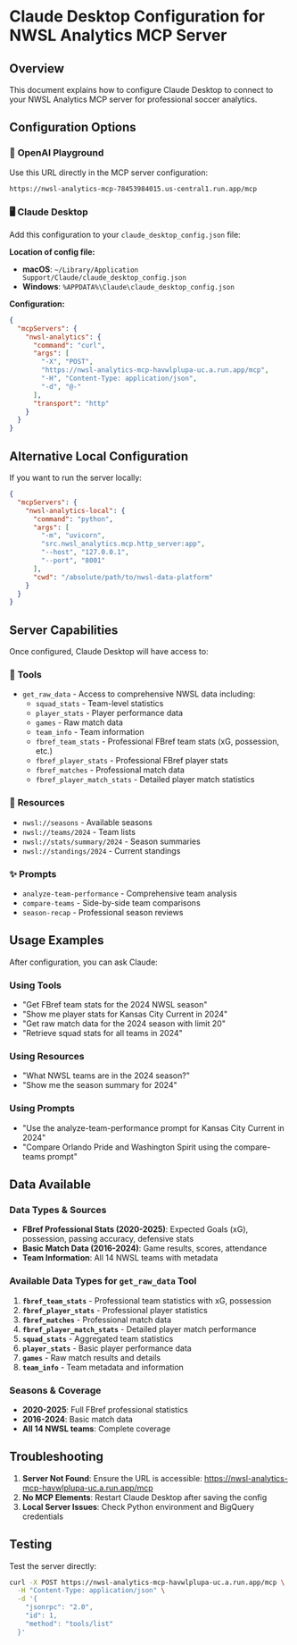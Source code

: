 # Claude Desktop Configuration for NWSL Analytics MCP Server

## Overview

This document explains how to configure Claude Desktop to connect to your NWSL Analytics MCP server for professional soccer analytics.

## Configuration Options

### 🤖 **OpenAI Playground**
Use this URL directly in the MCP server configuration:
```
https://nwsl-analytics-mcp-78453984015.us-central1.run.app/mcp
```

### 🖥️ **Claude Desktop**
Add this configuration to your `claude_desktop_config.json` file:

**Location of config file:**
- **macOS**: `~/Library/Application Support/Claude/claude_desktop_config.json`
- **Windows**: `%APPDATA%\Claude\claude_desktop_config.json`

**Configuration:**

```json
{
  "mcpServers": {
    "nwsl-analytics": {
      "command": "curl",
      "args": [
        "-X", "POST",
        "https://nwsl-analytics-mcp-havwlplupa-uc.a.run.app/mcp",
        "-H", "Content-Type: application/json",
        "-d", "@-"
      ],
      "transport": "http"
    }
  }
}
```

## Alternative Local Configuration

If you want to run the server locally:

```json
{
  "mcpServers": {
    "nwsl-analytics-local": {
      "command": "python",
      "args": [
        "-m", "uvicorn",
        "src.nwsl_analytics.mcp.http_server:app",
        "--host", "127.0.0.1",
        "--port", "8001"
      ],
      "cwd": "/absolute/path/to/nwsl-data-platform"
    }
  }
}
```

## Server Capabilities

Once configured, Claude Desktop will have access to:

### 🔧 **Tools**
- `get_raw_data` - Access to comprehensive NWSL data including:
  - `squad_stats` - Team-level statistics
  - `player_stats` - Player performance data
  - `games` - Raw match data
  - `team_info` - Team information
  - `fbref_team_stats` - Professional FBref team stats (xG, possession, etc.)
  - `fbref_player_stats` - Professional FBref player stats
  - `fbref_matches` - Professional match data
  - `fbref_player_match_stats` - Detailed player match statistics

### 📄 **Resources**
- `nwsl://seasons` - Available seasons
- `nwsl://teams/2024` - Team lists
- `nwsl://stats/summary/2024` - Season summaries
- `nwsl://standings/2024` - Current standings

### ✨ **Prompts**
- `analyze-team-performance` - Comprehensive team analysis
- `compare-teams` - Side-by-side team comparisons
- `season-recap` - Professional season reviews

## Usage Examples

After configuration, you can ask Claude:

### Using Tools
- "Get FBref team stats for the 2024 NWSL season"
- "Show me player stats for Kansas City Current in 2024"
- "Get raw match data for the 2024 season with limit 20"
- "Retrieve squad stats for all teams in 2024"

### Using Resources
- "What NWSL teams are in the 2024 season?"
- "Show me the season summary for 2024"

### Using Prompts
- "Use the analyze-team-performance prompt for Kansas City Current in 2024"
- "Compare Orlando Pride and Washington Spirit using the compare-teams prompt"

## Data Available

### **Data Types & Sources**
- **FBref Professional Stats (2020-2025)**: Expected Goals (xG), possession, passing accuracy, defensive stats
- **Basic Match Data (2016-2024)**: Game results, scores, attendance
- **Team Information**: All 14 NWSL teams with metadata

### **Available Data Types for `get_raw_data` Tool**
1. **`fbref_team_stats`** - Professional team statistics with xG, possession
2. **`fbref_player_stats`** - Professional player statistics
3. **`fbref_matches`** - Professional match data
4. **`fbref_player_match_stats`** - Detailed player match performance
5. **`squad_stats`** - Aggregated team statistics
6. **`player_stats`** - Basic player performance data
7. **`games`** - Raw match results and details
8. **`team_info`** - Team metadata and information

### **Seasons & Coverage**
- **2020-2025**: Full FBref professional statistics
- **2016-2024**: Basic match data
- **All 14 NWSL teams**: Complete coverage

## Troubleshooting

1. **Server Not Found**: Ensure the URL is accessible: https://nwsl-analytics-mcp-havwlplupa-uc.a.run.app/mcp
2. **No MCP Elements**: Restart Claude Desktop after saving the config
3. **Local Server Issues**: Check Python environment and BigQuery credentials

## Testing

Test the server directly:

```bash
curl -X POST https://nwsl-analytics-mcp-havwlplupa-uc.a.run.app/mcp \
  -H "Content-Type: application/json" \
  -d '{
    "jsonrpc": "2.0",
    "id": 1,
    "method": "tools/list"
  }'
```